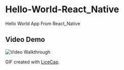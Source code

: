 # Hello-World-React_Native
Hello World App From React_Native

## Video Demo

<img src='http://i.imgur.com/sVJzB2q.gif' title='Video Walkthrough' width='' alt='Video Walkthrough' />

GIF created with [LiceCap](http://www.cockos.com/licecap/).
